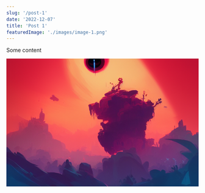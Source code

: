 ```yaml
---
slug: '/post-1'
date: '2022-12-07'
title: 'Post 1'
featuredImage: './images/image-1.png'
---
```


Some content

![image 1](images/image-1.png)
